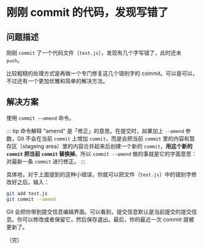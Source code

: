 # 刚刚 commit 的代码，发现写错了

## 问题描述

刚刚 `commit` 了一个代码文件（`test.js`），发现有几个字写错了，此时还未 `push`。

比较粗糙的处理方式是再做一个专门修复这几个错别字的 commit。可以是可以，不过还有一个更加优雅和简单的解决方法。

## 解决方案

使用 `commit -—amend` 命令。

::: tip 命令解释
"amend" 是「修正」的意思。在提交时，如果加上 `--amend` 参数，Git 不会在当前 `commit` 上增加 `commit`，而是会把当前 `commit` 里的内容和暂存区（stageing area）里的内容合并起来后创建一个新的 `commit`，**用这个新的 `commit` 把当前 `commit` 替换掉**。所以 `commit --amend` 做的事就是它的字面意思：对最新一条 `commit` 进行修正。
:::

具体地，对于上面提到的这种小错误，你就可以把文件（`test.js`）中的错别字修改好之后，输入：

```bash
git add test.js
git commit --amend
```

Git 会把你带到提交信息编辑界面。可以看到，提交信息默认是当前提交的提交信息。你可以修改或者保留它，然后保存退出。最后，你的最近一次 commit 就被更新了。

（完）
